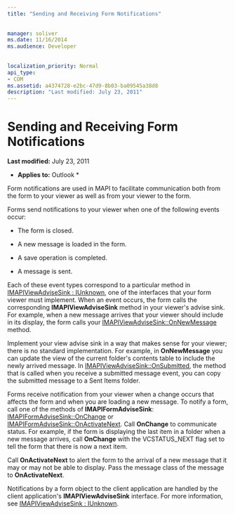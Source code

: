 ```yaml
---
title: "Sending and Receiving Form Notifications"
 
 
manager: soliver
ms.date: 11/16/2014
ms.audience: Developer
 
 
localization_priority: Normal
api_type:
- COM
ms.assetid: a4374728-e2bc-47d9-8b03-ba09545a38d8
description: "Last modified: July 23, 2011"
---
```


# Sending and Receiving Form Notifications

 **Last modified:** July 23, 2011 
  
 * **Applies to:** Outlook * 
  
Form notifications are used in MAPI to facilitate communication both from the form to your viewer as well as from your viewer to the form.
  
Forms send notifications to your viewer when one of the following events occur:
  
- The form is closed.
    
- A new message is loaded in the form.
    
- A save operation is completed.
    
- A message is sent.
    
Each of these event types correspond to a particular method in [IMAPIViewAdviseSink : IUnknown](imapiviewadvisesinkiunknown.md), one of the interfaces that your form viewer must implement. When an event occurs, the form calls the corresponding **IMAPIViewAdviseSink** method in your viewer's advise sink. For example, when a new message arrives that your viewer should include in its display, the form calls your [IMAPIViewAdviseSink::OnNewMessage](imapiviewadvisesink-onnewmessage.md) method. 
  
Implement your view advise sink in a way that makes sense for your viewer; there is no standard implementation. For example, in **OnNewMessage** you can update the view of the current folder's contents table to include the newly arrived message. In [IMAPIViewAdviseSink::OnSubmitted](imapiviewadvisesink-onsubmitted.md), the method that is called when you receive a submitted message event, you can copy the submitted message to a Sent Items folder.
  
Forms receive notification from your viewer when a change occurs that affects the form and when you are loading a new message. To notify a form, call one of the methods of **IMAPIFormAdviseSink**: [IMAPIFormAdviseSink::OnChange](imapiformadvisesink-onchange.md) or [IMAPIFormAdviseSink::OnActivateNext](imapiformadvisesink-onactivatenext.md). Call **OnChange** to communicate status. For example, if the form is displaying the last item in a folder when a new message arrives, call **OnChange** with the VCSTATUS_NEXT flag set to tell the form that there is now a next item. 
  
Call **OnActivateNext** to alert the form to the arrival of a new message that it may or may not be able to display. Pass the message class of the message to **OnActivateNext**. 
  
Notifications by a form object to the client application are handled by the client application's **IMAPIViewAdviseSink** interface. For more information, see [IMAPIViewAdviseSink : IUnknown](imapiviewadvisesinkiunknown.md).
  

